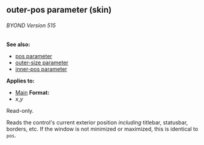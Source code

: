 ## outer-pos parameter (skin) 
###### BYOND Version 515
**See also:**
*   [pos parameter](/ref/%7Bskin%7D/param/pos.md) 
*   [outer-size parameter](/ref/%7Bskin%7D/param/outer-size.md) 
*   [inner-pos parameter](/ref/%7Bskin%7D/param/inner-pos.md) 
<!-- -->
**Applies to:**
*   [Main](/ref/%7Bskin%7D/control/main.md) <!-- -->
**Format:**
*   *x*,*y*


Read-only. 

Reads the control\'s current exterior
position *including* titlebar, statusbar, borders, etc. If the window is
not minimized or maximized, this is identical to `pos`.